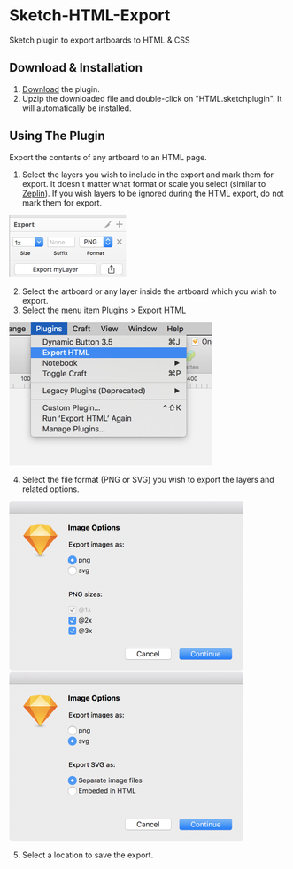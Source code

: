 # Sketch-HTML-Export
Sketch plugin to export artboards to HTML &amp; CSS

## Download &amp; Installation
1. [Download](https://github.com/mludowise/Sketch-HTML-Export/archive/master.zip) the plugin.
2. Upzip the downloaded file and double-click on "HTML.sketchplugin". It will automatically be installed.

## Using The Plugin
Export the contents of any artboard to an HTML page.

1. Select the layers you wish to include in the export and mark them for export. It doesn't matter what format or scale you select (similar to [Zeplin](https://zeplin.io)). If you wish layers to be ignored during the HTML export, do not mark them for export.

  <img src="images/export.png" width=211>

2. Select the artboard or any layer inside the artboard which you wish to export.
3. Select the menu item Plugins > Export HTML

  <img src="images/plugin-menu.png" width=367>

4. Select the file format (PNG or SVG) you wish to export the layers and related options.

  <img src="images/png-options.png" width=423>

  <img src="images/svg-options.png" width=423>

5. Select a location to save the export.
